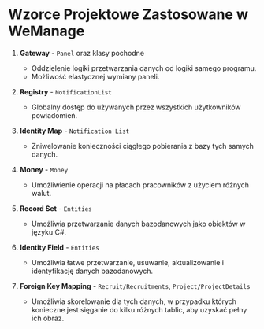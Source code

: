 # Wzorce Projektowe Zastosowane w WeManage

1. **Gateway** - `Panel` oraz klasy pochodne
   - Oddzielenie logiki przetwarzania danych od logiki samego programu.
   - Możliwość elastycznej wymiany paneli.

2. **Registry** - `NotificationList`
   - Globalny dostęp do używanych przez wszystkich użytkowników powiadomień.

3. **Identity Map** - `Notification List`
   - Zniwelowanie konieczności ciągłego pobierania z bazy tych samych danych.

4. **Money** - `Money`
   - Umożliwienie operacji na płacach pracowników z użyciem różnych walut.

5. **Record Set** - `Entities`
   - Umożliwia przetwarzanie danych bazodanowych jako obiektów w języku C#.

6. **Identity Field** - `Entities`
   - Umożliwia łatwe przetwarzanie, usuwanie, aktualizowanie i identyfikację danych bazodanowych.

7. **Foreign Key Mapping** - `Recruit/Recruitments`, `Project/ProjectDetails`
   - Umożliwia skorelowanie dla tych danych, w przypadku których konieczne jest sięganie do kilku różnych tablic, aby uzyskać pełny ich obraz.
